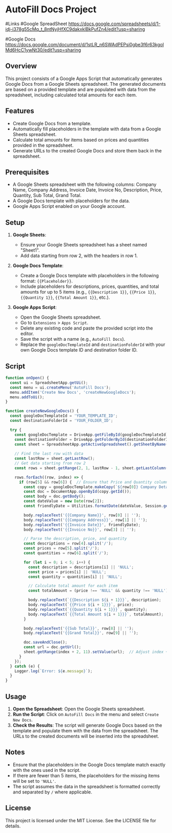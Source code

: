# AutoFill Docs Project
#Links
#Google SpreadSheet
https://docs.google.com/spreadsheets/d/1-idj-i378g55cMq_t_8ntNyjHfXC9dakxklBkPufZn4/edit?usp=sharing

#Google Docs
https://docs.google.com/document/d/1stLR_n6SWAdPEPsi0gbe3f6r63kgolMd6HcC1ywNt30/edit?usp=sharing

## Overview

This project consists of a Google Apps Script that automatically generates Google Docs from a Google Sheets spreadsheet. The generated documents are based on a provided template and are populated with data from the spreadsheet, including calculated total amounts for each item.

## Features

- Create Google Docs from a template.
- Automatically fill placeholders in the template with data from a Google Sheets spreadsheet.
- Calculate total amounts for items based on prices and quantities provided in the spreadsheet.
- Generate URLs to the created Google Docs and store them back in the spreadsheet.

## Prerequisites

- A Google Sheets spreadsheet with the following columns: Company Name, Company Address, Invoice Date, Invoice No, Description, Price, Quantity, Sub Total, Grand Total.
- A Google Docs template with placeholders for the data.
- Google Apps Script enabled on your Google account.

## Setup

1. **Google Sheets**:
   - Ensure your Google Sheets spreadsheet has a sheet named "Sheet1".
   - Add data starting from row 2, with the headers in row 1.

2. **Google Docs Template**:
   - Create a Google Docs template with placeholders in the following format: `{{Placeholder}}`.
   - Include placeholders for descriptions, prices, quantities, and total amounts for up to 5 items (e.g., `{{Description 1}}`, `{{Price 1}}`, `{{Quantity 1}}`, `{{Total Amount 1}}`, etc.).
   
3. **Google Apps Script**:
   - Open the Google Sheets spreadsheet.
   - Go to `Extensions` > `Apps Script`.
   - Delete any existing code and paste the provided script into the editor.
   - Save the script with a name (e.g., `AutoFill Docs`).
   - Replace the `googleDocTemplateId` and `destinationFolderId` with your own Google Docs template ID and destination folder ID.

## Script

```javascript
function onOpen() {
  const ui = SpreadsheetApp.getUi();
  const menu = ui.createMenu('AutoFill Docs');
  menu.addItem('Create New Docs', 'createNewGoogleDocs');
  menu.addToUi();
}

function createNewGoogleDocs() {
  const googleDocTemplateId = 'YOUR_TEMPLATE_ID';
  const destinationFolderId = 'YOUR_FOLDER_ID';

  try {
    const googleDocTemplate = DriveApp.getFileById(googleDocTemplateId);
    const destinationFolder = DriveApp.getFolderById(destinationFolderId);
    const sheet = SpreadsheetApp.getActiveSpreadsheet().getSheetByName('Sheet1');
    
    // Find the last row with data
    const lastRow = sheet.getLastRow();
    // Get data starting from row 2
    const rows = sheet.getRange(2, 1, lastRow - 1, sheet.getLastColumn()).getValues();

    rows.forEach((row, index) => {
      if (row[5] && row[6]) {  // Ensure that Price and Quantity columns have data
        const copy = googleDocTemplate.makeCopy(`${row[0]} Company Details`, destinationFolder);
        const doc = DocumentApp.openById(copy.getId());
        const body = doc.getBody();
        const dateValue = new Date(row[2]);
        const friendlyDate = Utilities.formatDate(dateValue, Session.getScriptTimeZone(), "dd/MM/yyyy");

        body.replaceText('{{Company Name}}', row[0] || '');
        body.replaceText('{{Company Address}}', row[1] || '');
        body.replaceText('{{Invoice Date}}', friendlyDate);
        body.replaceText('{{Invoice No}}', row[3] || '');

        // Parse the description, price, and quantity
        const descriptions = row[4].split('/');
        const prices = row[5].split('/');
        const quantities = row[6].split('/');

        for (let i = 0; i < 5; i++) {
          const description = descriptions[i] || 'NULL';
          const price = prices[i] || 'NULL';
          const quantity = quantities[i] || 'NULL';

          // Calculate total amount for each item
          const totalAmount = (price !== 'NULL' && quantity !== 'NULL') ? (parseFloat(price) * parseFloat(quantity)).toFixed(2) : 'NULL';

          body.replaceText(`{{Description ${i + 1}}}`, description);
          body.replaceText(`{{Price ${i + 1}}}`, price);
          body.replaceText(`{{Quantity ${i + 1}}}`, quantity);
          body.replaceText(`{{Total Amount ${i + 1}}}`, totalAmount);
        }

        body.replaceText('{{Sub Total}}', row[8] || '');
        body.replaceText('{{Grand Total}}', row[9] || '');

        doc.saveAndClose();
        const url = doc.getUrl();
        sheet.getRange(index + 2, 11).setValue(url);  // Adjust index + 2 to match row number
      }
    });
  } catch (e) {
    Logger.log(`Error: ${e.message}`);
  }
}
```

## Usage

1. **Open the Spreadsheet**: Open the Google Sheets spreadsheet.
2. **Run the Script**: Click on `AutoFill Docs` in the menu and select `Create New Docs`.
3. **Check the Results**: The script will generate Google Docs based on the template and populate them with the data from the spreadsheet. The URLs to the created documents will be inserted into the spreadsheet.

## Notes

- Ensure that the placeholders in the Google Docs template match exactly with the ones used in the script.
- If there are fewer than 5 items, the placeholders for the missing items will be set to `'NULL'`.
- The script assumes the data in the spreadsheet is formatted correctly and separated by `/` where applicable.

## License

This project is licensed under the MIT License. See the LICENSE file for details.
